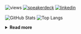 ![views](https://komarev.com/ghpvc/?username=chck&color=blueviolet)
[![speakerdeck](https://img.shields.io/badge/Speaker_Deck-chck-8a2be2?style=flat-square&logo=speaker-deck)](https://speakerdeck.com/chck)
[![linkedin](https://img.shields.io/badge/LinkedIn-chck-8a2be2?style=flat-square&logo=linkedin)](https://www.linkedin.com/in/chck/)

<p align="left"> 
  <img alt="GitHub Stats" align="center" height="150" src="https://github-readme-stats-nine-umber-51.vercel.app/api?username=chck&count_private=true&show_icons=true&hide_title=true&theme=buefy" />
  <img alt="Top Langs" align="center" height="150" src="https://github-readme-stats-nine-umber-51.vercel.app/api/top-langs/?username=chck&layout=compact&count_private=true&show_icons=true&hide_title=true&theme=buefy" />
</p>

<details>
  <summary><b>Read more</b></summary>
  <br>

  <!--START_SECTION:waka-->
**🐱 My GitHub Data** 

> 📦 74.8 kB Used in GitHub's Storage 
 > 
> 🏆 854 Contributions in the Year 2023
 > 
> 💼 Opted to Hire
 > 
> 📜 134 Public Repositories 
 > 
> 🔑 19 Private Repositories 
 > 
**I'm a Night 🦉** 

```text
🌞 Morning                1303 commits        ████░░░░░░░░░░░░░░░░░░░░░   15.82 % 
🌆 Daytime                2151 commits        ███████░░░░░░░░░░░░░░░░░░   26.11 % 
🌃 Evening                2254 commits        ███████░░░░░░░░░░░░░░░░░░   27.36 % 
🌙 Night                  2529 commits        ████████░░░░░░░░░░░░░░░░░   30.70 % 
```
📅 **I'm Most Productive on Monday** 

```text
Monday                   1809 commits        █████░░░░░░░░░░░░░░░░░░░░   21.96 % 
Tuesday                  1684 commits        █████░░░░░░░░░░░░░░░░░░░░   20.44 % 
Wednesday                1182 commits        ████░░░░░░░░░░░░░░░░░░░░░   14.35 % 
Thursday                 1531 commits        █████░░░░░░░░░░░░░░░░░░░░   18.59 % 
Friday                   830 commits         ███░░░░░░░░░░░░░░░░░░░░░░   10.08 % 
Saturday                 408 commits         █░░░░░░░░░░░░░░░░░░░░░░░░   04.95 % 
Sunday                   793 commits         ██░░░░░░░░░░░░░░░░░░░░░░░   09.63 % 
```


📊 **This Week I Spent My Time On** 

```text
💬 Programming Languages: 
Other                    18 hrs 3 mins       █████████████████████░░░░   83.62 % 
Terraform                1 hr 18 mins        ██░░░░░░░░░░░░░░░░░░░░░░░   06.06 % 
TypeScript               39 mins             █░░░░░░░░░░░░░░░░░░░░░░░░   03.06 % 
YAML                     27 mins             █░░░░░░░░░░░░░░░░░░░░░░░░   02.10 % 
Docker                   12 mins             ░░░░░░░░░░░░░░░░░░░░░░░░░   00.95 % 

🔥 Editors: 
Chrome                   18 hrs 3 mins       █████████████████████░░░░   83.58 % 
WebStorm                 2 hrs 32 mins       ███░░░░░░░░░░░░░░░░░░░░░░   11.74 % 
Neovim                   57 mins             █░░░░░░░░░░░░░░░░░░░░░░░░   04.44 % 
Obsidian                 3 mins              ░░░░░░░░░░░░░░░░░░░░░░░░░   00.23 % 
```

**I Mostly Code in Python** 

```text
Python                   42 repos            ████████░░░░░░░░░░░░░░░░░   33.07 % 
Jupyter Notebook         21 repos            ████░░░░░░░░░░░░░░░░░░░░░   16.54 % 
Rust                     7 repos             █░░░░░░░░░░░░░░░░░░░░░░░░   05.51 % 
Shell                    3 repos             █░░░░░░░░░░░░░░░░░░░░░░░░   02.36 % 
Astro                    1 repo              ░░░░░░░░░░░░░░░░░░░░░░░░░   00.79 % 
```



**Timeline**

![Lines of Code chart](https://raw.githubusercontent.com/chck/chck/main/assets/bar_graph.png)


 Last Updated on 2023-11-21 01:29 UTC
<!--END_SECTION:waka-->
</details>


